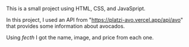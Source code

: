 This is a small project using HTML, CSS, and JavaSpript. 

In this project, I used an API from "https://platzi-avo.vercel.app/api/avo" that provides some information about avocados.

Using *fecth* I got the name, image, and price from each one.